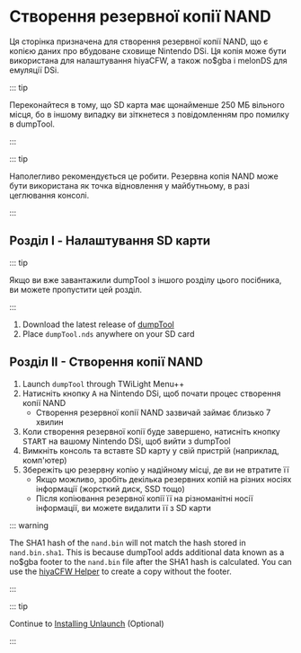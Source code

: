 # Створення резервної копії NAND

Ця сторінка призначена для створення резервної копії NAND, що є копією даних про вбудоване сховище Nintendo DSi. Ця копія може бути використана для налаштування hiyaCFW, а також no$gba і melonDS для емуляції DSi.

::: tip

Переконайтеся в тому, що SD карта має щонайменше 250 МБ вільного місця, бо в іншому випадку ви зіткнетеся з повідомленням про помилку в dumpTool.

:::

::: tip

Наполегливо рекомендується це робити. Резервна копія NAND може бути використана як точка відновлення у майбутньому, в разі цеглювання консолі.

:::

## Розділ I - Налаштування SD карти

::: tip

Якщо ви вже завантажили dumpTool з іншого розділу цього посібника, ви можете пропустити цей розділ.

:::

1. Download the latest release of [dumpTool](https://github.com/zoogie/dumpTool/releases/latest/download/dumpTool.nds)
2. Place `dumpTool.nds` anywhere on your SD card

## Розділ ІІ - Створення копії NAND

1. Launch `dumpTool` through TWiLight Menu++
2. Натисніть кнопку <kbd class="face">A</kbd> на Nintendo DSi, щоб почати процес створення копії NAND
   - Створення резервної копії NAND зазвичай займає близько 7 хвилин
3. Коли створення резервної копії буде завершено, натисніть кнопку <kbd>START</kbd> на вашому Nintendo DSi, щоб вийти з dumpTool
4. Вимкніть консоль та вставте SD карту у свій пристрій (наприклад, комп'ютер)
5. Збережіть цю резервну копію у надійному місці, де ви не втратите її
   - Якщо можливо, зробіть декілька резервних копій на різних носіях інформації (жорсткий диск, SSD тощо)
   - Після копіювання резервної копії її на різноманітні носії інформації, ви можете видалити її з SD карти

::: warning

The SHA1 hash of the `nand.bin` will not match the hash stored in `nand.bin.sha1`. This is because dumpTool adds additional data known as a no$gba footer to the `nand.bin` file after the SHA1 hash is calculated. You can use the [hiyaCFW Helper](https://github.com/mondul/HiyaCFW-Helper/releases) to create a copy without the footer.

:::

::: tip

Continue to [Installing Unlaunch](installing-unlaunch.html) (Optional)

:::

